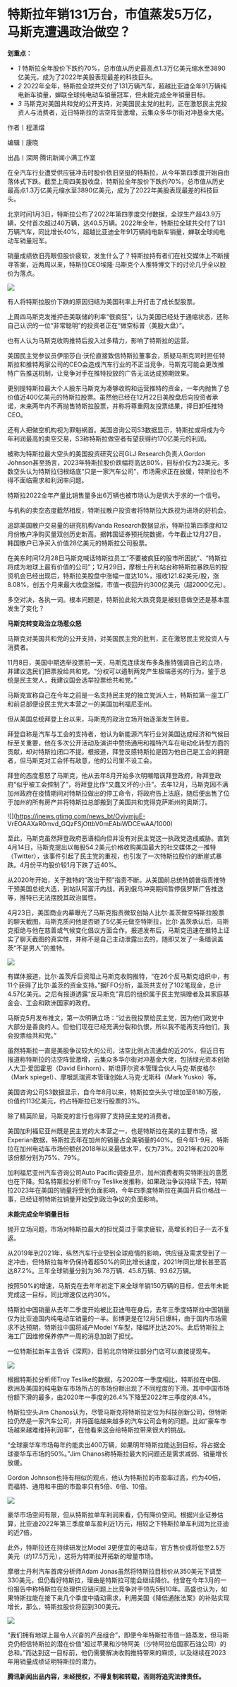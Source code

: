 # 特斯拉年销131万台，市值蒸发5万亿，马斯克遭遇政治做空？

**划重点：**

  * _1_ 特斯拉全年股价下跌约70%，总市值从历史最高点1.3万亿美元缩水至3890亿美元，成为了2022年美股表现最差的科技巨头。
  * _2_ 2022年全年，特斯拉全球共交付了131万辆汽车，超越比亚迪全年91万辆纯电新车销量，蝉联全球纯电动车销量冠军，但未能完成全年销量目标。
  * _3_ 马斯克对美国共和党的公开支持，对美国民主党的批判，正在激怒民主党投资人与消费者，近日特斯拉的沽空阵营激增，云集众多华尔街对冲基金大佬。

作者丨程潇熠

编辑丨康晓

出品丨深网·腾讯新闻小满工作室

在全汽车行业遭受供应链冲击时股价依旧坚挺的特斯拉，从今年第四季度开始自由落体式下跌。截至上周四美股收盘，特斯拉全年股价下跌约70%，总市值从历史最高点1.3万亿美元缩水至3890亿美元，成为了2022年美股表现最差的科技巨头。

北京时间1月3日，特斯拉公布了2022年第四季度交付数据，全球生产超43.9万辆，交付首次超过40万辆，达40.5万辆。2022年全年，特斯拉全球共交付了131万辆汽车，同比增长40%，超越比亚迪全年91万辆纯电新车销量，蝉联全球纯电动车销量冠军。

销量成绩依旧亮眼但股价疲软，发生什么了？特斯拉持有者们在社交媒体上不断搜寻答案，近两周以来，特斯拉CEO埃隆·马斯克个人推特博文下的讨论几乎全以股价为落点。

![](https://inews.gtimg.com/news_bt/OW8s-Thc7z4sfT_6_7z1ZCaxU73ma7spGza7DBBOk8nfkAA/1000)

有人将特斯拉股价下跌的原因归结为美国利率上升打击了成长型股票。

上周四马斯克发推抨击美联储的利率“很疯狂”，认为美国已经处于通缩状态，还称自己认识的一位“非常聪明”的投资者正在“做空标普（美股大盘）”。

也有人认为马斯克收购推特后投入过多精力，影响了特斯拉的运营。

美国民主党参议员伊丽莎白·沃伦直接致信特斯拉董事会，质疑马斯克同时担任特斯拉和推特两家公司的CEO会造成汽车行业的不正当竞争，马斯克可能会更改推特广告推送机制，让竞争对手在推特投放的广告无法达成预期效果。

更别提特斯拉最大个人股东马斯克为凑够收购和运营推特的资金，一年内抛售了总价值近400亿美元的特斯拉股票。虽然他已经在12月22日美股盘后向投资者承诺，未来两年内不再抛售特斯拉股票，并称将尊重网友投票结果，择日卸任推特CEO。

还有人把做空机构视为罪魁祸首。美国咨询公司S3数据显示，特斯拉或将成为今年利润最高的卖空交易，S3称特斯拉做空者有望获得约170亿美元的利润。

被称为特斯拉最大空头的美国投资研究公司GLJ Research负责人Gordon
Johnson甚至扬言，2023年特斯拉股价跌幅将高达80%，目标价仅为23美元。多数空头认为特斯拉归根结底“只是一家汽车公司”，市场需求正在放缓，特斯拉也不得不面临需求和利润率问题。

特斯拉2022全年产量比销售量多出6万辆也被市场认为是供大于求的一个信号。

与机构的卖空态度截然相反，特斯拉散户投资者将特斯拉大跌视为进场的好机会。

追踪美国散户交易量的研究机构Vanda
Research数据显示，特斯拉第四季度和12月份散户净购买量双创历史新高。据韩国证券预托院数据，今年截止12月27日，韩国散户已净买入价值28亿美元的特斯拉公司股票。

在美东时间12月28日马斯克喊话特斯拉员工“不要被疯狂的股市所困扰”、“特斯拉将成为地球上最有价值的公司”；12月29日，摩根士丹利站台称特斯拉暴跌后的投资机会已经出现后，特斯拉美股盘中涨幅一度达10%，报收121.82美元/股，涨8.08%，创五个月来最大收盘涨幅，市值一夜回升约300亿美元（超2000亿元）。

多空对决，各执一词。根本问题是，特斯拉此轮大跌究竟是被刻意做空还是基本面发生了变化？

**马斯克转变政治立场惹众怒**

马斯克对美国共和党的公开支持，对美国民主党的批判，正在激怒民主党投资人与消费者。

11月8日，美国中期选举投票前一天，马斯克连续发布多条推特强调自己的立场，并建议选民们把票投给共和党。“分权可以遏制两党产生极端恶劣的行为，鉴于总统是民主党人，我建议国会选举投票给共和党。”

马斯克宣称自己在今年之前是一名支持民主党的独立党派人士，特斯拉第一座工厂和前总部便设民主党大本营之一的美国加利福尼亚州。

但从美国总统拜登上台以来，马斯克的政治立场开始逐渐发生转变。

拜登自称是汽车与工会的支持者，他认为新能源汽车行业对美国达成经济和气候目标至关重要，他在多次公开活动及演讲中赞扬通用和福特汽车在电动化转型方面的贡献，却对特斯拉闭口不提。根报道，拜登反感特斯拉是因为他自己是工会的拥趸者，但马斯克对工会怀有敌意，他的公司里不设工会。

拜登的态度惹怒了马斯克，他从去年8月开始多次明嘲暗讽拜登政府，称拜登政府“似乎被工会控制了”，将拜登比作“又蠢又坏的小丑”。去年12月，马斯克因不满加州政府在疫情期间对特斯拉做出的停工命令，将政府告上法庭，随后便出售了位于加州的所有房产并将特斯拉总部搬到了美国共和党得克萨斯州的奥斯汀。

![](https://inews.gtimg.com/news_bt/OyiymjuE-
VrEOAAXaR0mvd_GQzFSjOttbV0mEAbiWDCEwAA/1000)

至此，马斯克虽然拜登政府恶语相向但并没有对民主党这一执政党造成威胁。直到4月14日，马斯克提出以每股54.2美元价格收购美国最大的社交媒体之一推特（Twitter），该事件引起了民主党的重视，也引发了一次特斯拉股价的断崖式暴跌。4月份平均股价较1月下跌了近40%。

从2020年开始，关于推特的“政治干预”指责不断。从美国前总统特朗普指责推特干预美国总统大选，到站队阿富汗内战，再到俄乌冲突期间暂停俄罗斯广告推送等，推特已无法摆脱其政治属性。

4月23日，美国商业内幕曝光了马斯克指责微软创始人比尔·盖茨做空特斯拉股票的聊天截图，马斯克质问他是否砸了5亿美元做空特斯拉，比尔·盖茨承认后，马斯克拒绝与他在慈善或气候变化倡议方面合作。报道发布后，马斯克迅速在推特上证实了聊天截图的真实性，并称不是自己主动泄露出去的，随即又发了一条暗讽盖茨“不是男人”的推特。

![](https://inews.gtimg.com/news_bt/Oz7m17cvFw1G0ldhaUA4Dwo7i0OFBXaCfAnc6eUWuJBrYAA/1000)

有媒体报道，比尔·盖茨斥巨资阻止马斯克收购推特，“在26个反马斯克组织中，有11个获得了比尔·盖茨的资金支持。”据FFO分析，盖茨共支付了102笔现金，总计4.57亿美元。之后有报道透露“反马斯克”背后的组织属于民主党捐赠者及其家庭基金会、工会和欧洲国家的政府。

马斯克5月发布推文，第一次明确立场：“过去我投票给民主党，因为他们政党中大部分是善良的人。但他们现在已经充满分裂和仇恨，所以我不能再支持他们，我会投票给共和党。”

虽然特斯拉一直是美股争议较大的公司，沽空比例占流通盘的近20%，但近日有报道称特斯拉的沽空阵营激增，云集众多华尔街对冲基金大佬，包括绿光资本创始人大卫·爱因霍恩（David
Einhorn）、斯坦菲尔资本管理合伙人马克·斯皮格尔（Mark spiegel）、摩根凯瑞资本管理创始人马克·尤斯科（Mark Yusko）等。

美国咨询公司S3数据显示，自今年8月以来，特斯拉空头头寸增加至8180万股，价值约113亿美元，约占特斯拉已发行股票的3%。

除了精英阶层，马斯克的言行也得罪了支持民主党的消费者。

美国加利福尼亚州既是民主党的大本营之一，也是特斯拉在美的主要市场，据Experian数据，特斯拉去年在加州的销量占全美销量的40%。但今年1-9月，特斯拉在加州电动车市场份额创2018年以来最低水平，仅为73%。2021年和2020年该份额分别为75%、79%。

加利福尼亚州汽车咨询公司Auto Pacific调查显示，加州消费者购买特斯拉的意愿也在下降。知名特斯拉分析师Troy
Teslike发推称，如果政治争议持续下去，特斯拉2023年在美国的销量将受到负面影响，今年四季度特斯拉在美国开启价格战一事，已经证明特斯拉销量开始受到政治争议的负面影响。

**未能完成全年销量目标**

抛开立场问题，市场对特斯拉最大的担忧莫过于需求疲软，高增长的日子一去不复返。

从2019年到2021年，纵然汽车行业受到全球疫情的影响，供应链及需求受到了一定冲击，但特斯拉每年仍保持着超50%的同比增长速度，2021年同比增长甚至高达87.2%。三年全球销量分别为36.78万辆、45.8万辆、93.62万辆。

按照50%的增速，马斯克在去年年初定下来全球年销150万辆的目标，但去年未能完成这一目标，同比增速仅达约30%。

特斯拉中国销量从去年二季度开始被比亚迪甩在身后，去年三季度特斯拉中国销量仅为比亚迪国内纯电动车销量的一半。彭博更是在12月5日爆料，由于国内市场需求不达预期，特斯拉中国将减产Model
Y车型，降幅环比达20%。此后特斯拉上海工厂因维修保养停产一周的消息加剧了担忧。

一位特斯拉新车主告诉《深网》，目前北京特斯拉部分门店可以直接提现车。

![](https://inews.gtimg.com/news_bt/OKLJSqZhvxZBYdzaGoap7waKBGq466X2RdW-c9tX8LKPIAA/1000)

根据特斯拉分析师Troy
Teslike的数据，与2020年一季度相比，特斯拉在中国、欧洲及美国的纯电新车市场所占的市场份额出现了不同程度的下滑。其中中国市场份额下滑的最多，由2020年一季度的26.4%下降至2022年三季度的8.4%。

特斯拉空头Jim
Chanos认为，尽管马斯克将特斯拉定位为科技创新公司，但特斯拉仍然是一家汽车公司，并将面临越来越多的汽车公司会有的问题。比如“豪车市场越来越难维持利润率”，在他看来这会给特斯拉带来很大的挑战。

“全球豪华车市场每年约能卖出400万辆，如果明年特斯拉能达到目标，将占据全球豪华车市场的50%。”Jim
Chanos称特斯拉最大的问题还是需求减弱、销量增长放缓。

Gordon Johnson也持有相似的观点，他认为特斯拉的市盈率过高，约为40倍，而福特、通用和丰田的市盈率只有5倍、6倍、10倍。

![](https://inews.gtimg.com/news_bt/Ov0M7SjO7yNEXFy3MPBN2coHsFRH7vOGoKjXwvxxmPZk4AA/1000)

豪华市场空间有限，但从特斯拉单车利润来看，仍有降价空间。根据兴业证券估算，比亚迪2022年第三季度单车盈利近1万元，相较之下特斯拉单车利润为比亚迪的近7倍。

此外，特斯拉还在持续研发比Model 3更便宜的电动车，官方售价或将低至2.5万美元（约17.5万元），这将为特斯拉开拓新的增量市场。

摩根士丹利汽车首席分析师Adam
Jonas虽然将特斯拉目标价从350美元下调至330美元，但仍看好特斯拉，理由是特斯拉可能会继续降价。他曾在今年3月的一份报告中称特斯拉在处理供应链问题上比竞争对手领先5到10年。高盛也认为，如果特斯拉能在接下来几个季度中撬动需求，利用美国《降低通胀法案》的补贴实现增长，那么，特斯拉股价将回到300美元。

![](https://inews.gtimg.com/news_bt/OtYJvTid3HZkW1A88gyLrOO74mmzLDawyI-54U-jBVK0cAA/1000)

“我们拥有地球上最令人兴奋的产品组合”，即便今年特斯拉市值一路蒸发，但马斯克仍相信特斯拉的潜在价值“超过苹果和沙特阿美（沙特阿拉伯国家石油公司）的总和。”而达到这一目标前，他仍需要解决收购推特带来的麻烦，以及继续在2023年用销量成绩证明特斯拉的潜力。

**腾讯新闻出品内容，未经授权，不得复制和转载，否则将追究法律责任。**

